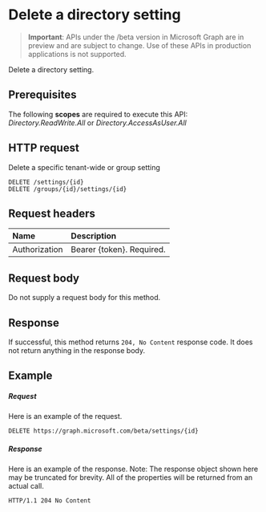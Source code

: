 # Delete a directory setting

> **Important**: APIs under the /beta version in Microsoft Graph are in preview and are subject to change. Use of these APIs in production applications is not supported.

Delete a directory setting.
## Prerequisites
The following **scopes** are required to execute this API: *Directory.ReadWrite.All* or *Directory.AccessAsUser.All*
## HTTP request
<!-- { "blockType": "ignored" } -->
Delete a specific tenant-wide or group setting
```http
DELETE /settings/{id}
DELETE /groups/{id}/settings/{id}

```
## Request headers
| Name       | Description|
|:---------------|:----------|
| Authorization  | Bearer {token}. Required. |

## Request body
Do not supply a request body for this method.


## Response
If successful, this method returns `204, No Content` response code. It does not return anything in the response body.

## Example
##### Request
Here is an example of the request.
<!-- {
  "blockType": "request",
  "name": "delete_directorysetting"
}-->
```http
DELETE https://graph.microsoft.com/beta/settings/{id}
```
##### Response
Here is an example of the response. Note: The response object shown here may be truncated for brevity. All of the properties will be returned from an actual call.
<!-- {
  "blockType": "response",
  "truncated": true
} -->
```http
HTTP/1.1 204 No Content
```

<!-- uuid: 8fcb5dbc-d5aa-4681-8e31-b001d5168d79
2015-10-25 14:57:30 UTC -->
<!-- {
  "type": "#page.annotation",
  "description": "Delete directorySetting",
  "keywords": "",
  "section": "documentation",
  "tocPath": ""
}-->